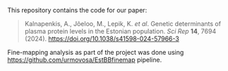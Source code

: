 This repository contains the code for our paper:
> Kalnapenkis, A., Jõeloo, M., Lepik, K. _et al_. Genetic determinants of plasma protein levels in the Estonian population. _Sci Rep_ **14**, 7694 (2024). https://doi.org/10.1038/s41598-024-57966-3

Fine-mapping analysis as part of the project was done using https://github.com/urmovosa/EstBBfinemap pipeline.
